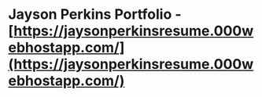 # **Jayson Perkins Portfolio** - [https://jaysonperkinsresume.000webhostapp.com/](https://jaysonperkinsresume.000webhostapp.com/)

